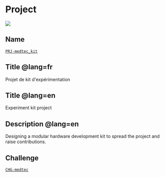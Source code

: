 # Project
![](viewme.jpg)

## Name
[`PRJ-medtec_kit`]()

## Title @lang=fr
Projet de kit d'expérimentation

## Title @lang=en
Experiment kit project

## Description @lang=en
Designing a modular hardware development kit to spread the project and raise contributions.

## Challenge
[`CHG-medtec`]()
